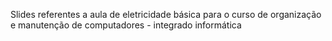 Slides referentes a aula de eletricidade básica para o curso de organização e manutenção de computadores - integrado informática